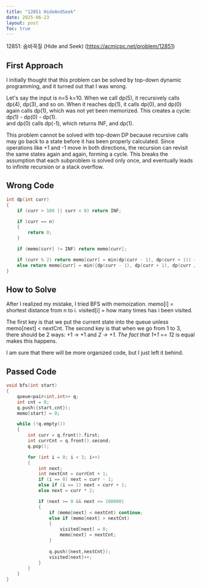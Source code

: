 ```yaml
---
title: "12851 HideAndSeek"
date: 2025-06-23
layout: post
Toc: true
---
```


12851: 숨바꼭질 (Hide and Seek) (https://acmicpc.net/problem/12851)

## First Approach
I initially thought that this problem can be solved by top-down dynamic programming, and it turned out that I was wrong.

Let's say the input is n=5 k=10. When we call dp(5), it recursively calls dp(4), dp(3), and so on. 
When it reaches dp(1), it calls dp(0), and dp(0) again calls dp(1), which was not yet been memorized.
This creates a cycle: dp(1) - dp(0) - dp(1).  
and dp(0) calls dp(-1), which returns INF, and dp(1).  

This problem cannot be solved with top-down DP because recursive calls may go back to a state before it has been properly calculated. 
Since operations like +1 and -1 move in both directions, the recursion can revisit the same states again and again, forming a cycle. 
This breaks the assumption that each subproblem is solved only once, and eventually leads to infinite recursion or a stack overflow.

## Wrong Code
```cpp
int dp(int curr)
{
    if (curr > 100 || curr < 0) return INF;

    if (curr == n)
    {
        return 0;
    }

    if (memo[curr] != INF) return memo[curr];

    if (curr % 2) return memo[curr] = min(dp(curr - 1), dp(curr + 1)) + 1;
    else return memo[curr] = min({dp(curr - 1), dp(curr + 1), dp(curr / 2)}) + 1;
}
```

## How to Solve
After I realized my mistake, I tried BFS with memoization.
memo[i] = shortest distance from n to i.
visited[i] = how many times has i been visited.

The first key is that we put the current state into the queue unless memo[next] < nextCnt.
The second key is that when we go from 1 to 3, there should be 2 ways: +1 -> +1 and *2 -> +1.
The fact that 1+1 == 1*2 is equal makes this happens.

I am sure that there will be more organized code, but I just left it behind.

## Passed Code
```cpp
void bfs(int start)
{
    queue<pair<int,int>> q;
    int cnt = 0;
    q.push({start,cnt});
    memo[start] = 0;

    while (!q.empty())
    {
        int curr = q.front().first;
        int currCnt = q.front().second;
        q.pop();

        for (int i = 0; i < 3; i++)
        {
            int next;
            int nextCnt = currCnt + 1;
            if (i == 0) next = curr - 1;
            else if (i == 1) next = curr + 1;
            else next = curr * 2;

            if (next >= 0 && next <= 100000)
            {
                if (memo[next] < nextCnt) continue;
                else if (memo[next] > nextCnt) 
                {
                    visited[next] = 0;
                    memo[next] = nextCnt;
                }
                
                q.push({next,nextCnt});
                visited[next]++;
            }
        }
    }    
}
```
